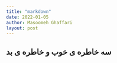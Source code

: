 ```yaml
---
title: "markdown"
date: 2022-01-05
author: Masoomeh Ghaffari
layout: post
---
```

## سه خاطره ی خوب و خاطره ی بد

